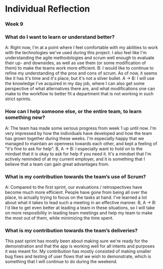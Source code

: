 # Individual Reflection
### Week 9

### What do I want to learn or understand better?
A: Right now, I'm at a point where I feel comfortable with my abilities to work with the technologies we've used during this project. I also feel like I'm understanding the agile methodologies and scrum well enough to evaluate their up- and downsides, as well as use them (or some modification of them) to make the teams work more efficient.
B: I would like to continue to refine my understanding of the pros and cons of scrum. As of now, it seems like it has it's time and it's place, but it's not a silver bullet.
A -> B: I will use the knowledge I've acquired in my day job, where I can also get some perspective of what alternatives there are, and what modifications one can make to the workflow to better fit a department that is not working in such strict sprints.

### How can I help someone else, or the entire team, to learn something new?
A: The team has made some serious progress from week 1 up until now. I'm very impressed by how the individuals have developed and how the team has grown together during these weeks. I'm especially happy that we managed to maintain an openness towards each other, and kept a feeling of "it's fine to ask for help".
B, A -> B: I especially want to hold on to the mindset that it is okay to ask for help if you need it. It's a mindset that I'm actively reminded of at my current employer, and it is something that I believe that a team can gain great advantages from.

### What is my contribution towards the team’s use of Scrum?
A: Compared to the first sprint, our evaluations / retrospectives have become much more efficient. People have gone from being all over the place, to actually trying to focus on the tasks at hand. I've learned a lot about what it takes to lead such a meeting in an effective manner.
B, A -> B: I'd like to get even better at leading a team in these situations, so I will take on more resposibility in leading team meetings and help my team to make the most out of them, while minimizing the time spent.

### What is my contribution towards the team’s deliveries?
This past sprint has mostly been about making sure we're ready for the demonstration and that the app is working well for all intents and purposes it was meant for. My contribution has mostly consisted of making smaller bug fixes and testing of user flows that we wish to demonstrate, which is something that I will continue to do during the weekend.
